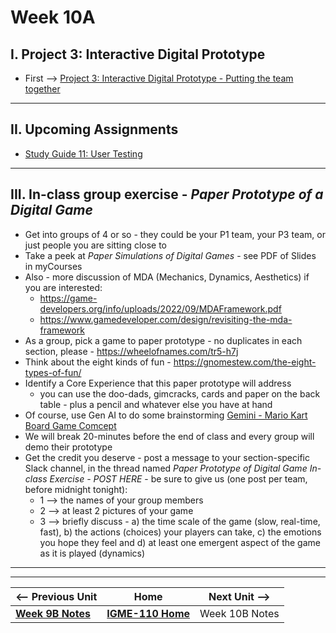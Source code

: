 # Week 10A

## I. Project 3: Interactive Digital Prototype
- First --> [Project 3: Interactive Digital Prototype - Putting the team together](../documents/p3-put-team-together.md)

---

## II. Upcoming  Assignments

- [Study Guide 11: User Testing](https://docs.google.com/document/d/1f5h_8OBTGzORzFFOK5QamQqt4XgW4_Xe_ERmpZ9bmU0/edit?usp=sharing)

---

## III. In-class group exercise - *Paper Prototype of a Digital Game*
- Get into groups of 4 or so - they could be your P1 team, your P3 team, or just people you are sitting close to
- Take a peek at *Paper Simulations of Digital Games* - see PDF of Slides in myCourses
- Also - more discussion of MDA (Mechanics, Dynamics, Aesthetics) if you are interested:
  - https://game-developers.org/info/uploads/2022/09/MDAFramework.pdf
  - https://www.gamedeveloper.com/design/revisiting-the-mda-framework
- As a group, pick a game to paper prototype - no duplicates in each section, please - https://wheelofnames.com/tr5-h7j
- Think about the eight kinds of fun - https://gnomestew.com/the-eight-types-of-fun/
- Identify a Core Experience that this paper prototype will address
  - you can use the doo-dads, gimcracks, cards and paper on the back table - plus a pencil and whatever else you have at hand
- Of course, use Gen AI to do some brainstorming [Gemini - Mario Kart Board Game Comcept](https://gemini.google.com/share/d3785c866884)
- We will break 20-minutes before the end of class and every group will demo their prototype
- Get the credit you deserve - post a message to your section-specific Slack channel, in the thread named *Paper Prototype of Digital Game In-class Exercise - POST HERE* - be sure to give us (one post per team, before midnight tonight):
  - 1 --> the names of your group members
  - 2 --> at least 2 pictures of your game
  - 3 --> briefly discuss - a) the time scale of the game (slow, real-time, fast), b) the actions (choices) your players can take, c) the emotions you hope they feel and d) at least one emergent aspect of the game as it is played (dynamics) 


---
---

| <-- Previous Unit | Home | Next Unit -->
| --- | --- | --- 
|   [**Week 9B Notes**](9B.md)  |  [**IGME-110 Home**](../) | Week 10B Notes

